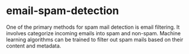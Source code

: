 # email-spam-detection
One of the primary methods for spam mail detection is email filtering. It involves categorize incoming emails into spam and non-spam. Machine learning algorithms can be trained to filter out spam mails based on their content and metadata.

